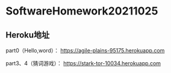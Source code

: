 # SoftwareHomework20211025
## Heroku地址
part0（Hello,word）：
https://agile-plains-95175.herokuapp.com

part3、4（猜词游戏）：
https://stark-tor-10034.herokuapp.com
